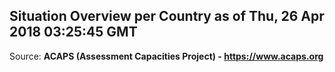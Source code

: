 ## Situation Overview per Country as of Thu, 26 Apr 2018 03:25:45 GMT

Source: **ACAPS (Assessment Capacities Project) - https://www.acaps.org**